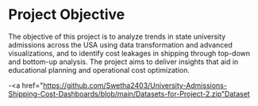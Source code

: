 # Project Objective
The objective of this project is to analyze trends in state university admissions across the USA using data transformation and advanced visualizations, and to identify cost leakages in shipping through top-down and bottom-up analysis. The project aims to deliver insights that aid in educational planning and operational cost optimization.

-<a href="https://github.com/Swetha2403/University-Admissions-Shipping-Cost-Dashboards/blob/main/Datasets-for-Project-2.zip"Dataset</a>
